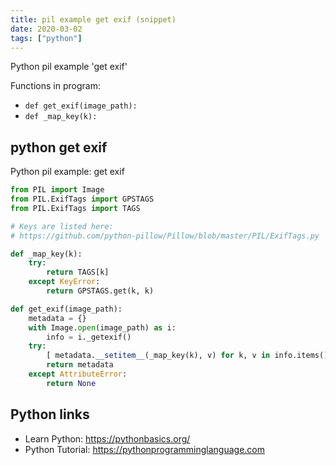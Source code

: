 ```yaml
---
title: pil example get exif (snippet)
date: 2020-03-02
tags: ["python"]
---
```

Python pil example 'get exif'

Functions in program: 
* `def get_exif(image_path):`
* `def _map_key(k):`

## python get exif

Python pil example: get exif

```python
from PIL import Image
from PIL.ExifTags import GPSTAGS
from PIL.ExifTags import TAGS

# Keys are listed here:
# https://github.com/python-pillow/Pillow/blob/master/PIL/ExifTags.py

def _map_key(k):
    try:
        return TAGS[k]
    except KeyError:
        return GPSTAGS.get(k, k)

def get_exif(image_path):
    metadata = {}
    with Image.open(image_path) as i:
        info = i._getexif()
    try:
        [ metadata.__setitem__(_map_key(k), v) for k, v in info.items() ]
        return metadata
    except AttributeError:
        return None


```

## Python links

- Learn Python: https://pythonbasics.org/
- Python Tutorial: https://pythonprogramminglanguage.com
